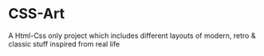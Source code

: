 # CSS-Art
A Html-Css only project which includes different layouts of modern, retro &amp; classic stuff inspired from real life
